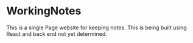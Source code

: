 # WorkingNotes
This is a single Page website for keeping notes. This is being built using React and back end not yet determined.
